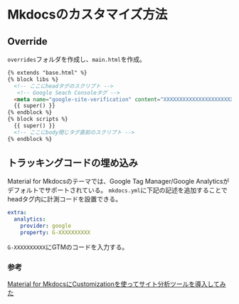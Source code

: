 # Mkdocsのカスタマイズ方法

## Override

`overrides`フォルダを作成し、`main.html`を作成。

```html
{% extends "base.html" %}
{% block libs %}
  <!-- ここにheadタグのスクリプト -->
   <!-- Google Seach Consoleタグ -->
  <meta name="google-site-verification" content="XXXXXXXXXXXXXXXXXXXXXXXXXXXXXXXXXXXXXXXX" />
  {{ super() }}
{% endblock %}
{% block scripts %}
  {{ super() }}
  <!-- ここにbody閉じタグ直前のスクリプト -->
{% endblock %}
```

## トラッキングコードの埋め込み

Material for Mkdocsのテーマでは、Google Tag Manager/Google Analyticsがデフォルトでサポートされている。
`mkdocs.yml`に下記の記述を追加することでheadタグ内に計測コードを設置できる。

```yml
extra:
  analytics:
    provider: google
    property: G-XXXXXXXXXX
```
`G-XXXXXXXXXX`にGTMのコードを入力する。

### 参考
[Material for MkdocsにCustomizationを使ってサイト分析ツールを導入してみた](https://dev.classmethod.jp/articles/site-analytics-tools-for-mkdocs/)